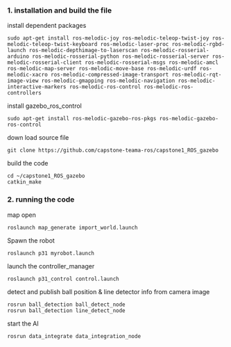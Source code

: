 ### 1. installation and build the file

install dependent packages
```
sudo apt-get install ros-melodic-joy ros-melodic-teleop-twist-joy ros-melodic-teleop-twist-keyboard ros-melodic-laser-proc ros-melodic-rgbd-launch ros-melodic-depthimage-to-laserscan ros-melodic-rosserial-arduino ros-melodic-rosserial-python ros-melodic-rosserial-server ros-melodic-rosserial-client ros-melodic-rosserial-msgs ros-melodic-amcl ros-melodic-map-server ros-melodic-move-base ros-melodic-urdf ros-melodic-xacro ros-melodic-compressed-image-transport ros-melodic-rqt-image-view ros-melodic-gmapping ros-melodic-navigation ros-melodic-interactive-markers ros-melodic-ros-control ros-melodic-ros-controllers

```

install gazebo_ros_control
```
sudo apt-get install ros-melodic-gazebo-ros-pkgs ros-melodic-gazebo-ros-control
```
down load source file
```
git clone https://github.com/capstone-teama-ros/capstone1_ROS_gazebo
```
build the code
```
cd ~/capstone1_ROS_gazebo
catkin_make
```


### 2. running the code

map open

```
roslaunch map_generate import_world.launch
```

Spawn the robot

```
roslaunch p31 myrobot.launch
```

launch the controller_manager

```
roslaunch p31_control control.launch
```

detect and publish ball position & line detector info from camera image

```
rosrun ball_detection ball_detect_node
rosrun ball_detection line_detect_node
```

start the AI
```
rosrun data_integrate data_integration_node
```
